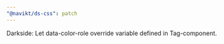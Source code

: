 ```yaml
---
"@navikt/ds-css": patch
---
```


Darkside: Let data-color-role override variable defined in Tag-component.

